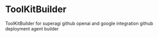 # ToolKitBuilder
ToolKitBuilder for superagi github openai and google integration github deployment agent builder
